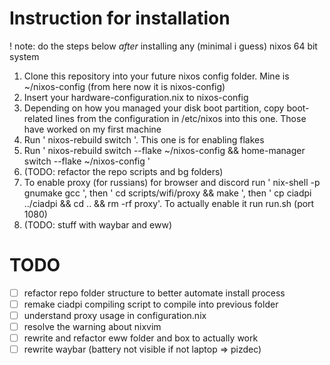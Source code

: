 # Instruction for installation
! note: do the steps below *after* installing any (minimal i guess) nixos 64 bit system
1. Clone this repository into your future nixos config folder. Mine is ~/nixos-config (from here now it is nixos-config)
2. Insert your hardware-configuration.nix to nixos-config
3. Depending on how you managed your disk boot partition, copy boot-related lines from the configuration in /etc/nixos into this one. Those have worked on my first machine
4. Run ' nixos-rebuild switch '. This one is for enabling flakes
5. Run ' nixos-rebuild switch --flake ~/nixos-config && home-manager switch --flake ~/nixos-config ' 
6. (TODO: refactor the repo scripts and bg folders)
7. To enable proxy (for russians) for browser and discord run ' nix-shell -p gnumake gcc ', then ' cd scripts/wifi/proxy && make ', then ' cp ciadpi ../ciadpi && cd .. && rm -rf proxy'. To actually enable it run run.sh (port 1080)
8. (TODO: stuff with waybar and eww)


# TODO
- [ ] refactor repo folder structure to better automate install process
- [ ] remake ciadpi compiling script to compile into previous folder
- [ ] understand proxy usage in configuration.nix
- [ ] resolve the warning about nixvim 
- [ ] rewrite and refactor eww folder and box to actually work
- [ ] rewrite waybar (battery not visible if not laptop => pizdec)

